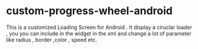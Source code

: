 custom-progress-wheel-android
=============================
This is a customized Loading Screen for Android . It display a ciruclar loader , you you can include in the widget in the xml and change
a lot of parameter like radius , border ,color , speed etc.
